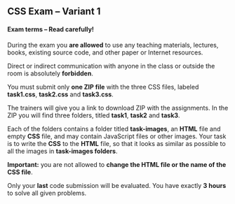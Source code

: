 ## CSS Exam – Variant 1

#### Exam terms – Read carefully!

During the exam you **are allowed** to use any teaching materials, lectures, books, existing source code, and other paper or Internet resources.

Direct or indirect communication with anyone in the class or outside the room is absolutely **forbidden**.

You must submit only **one ZIP file** with the three CSS files, labeled **task1.css**, **task2.css** and **task3.css**.

The trainers will give you a link to download ZIP with the assignments. In the ZIP you will find three folders, titled **task1**, **task2** and **task3**.

Each of the folders contains a folder titled **task-images**, an **HTML** file and empty **CSS** file, and may contain JavaScript files or other images. Your task is to write the **CSS** to the **HTML** file, so that it looks as similar as possible to all the images in **task-images folders**.

**Important:** you are not allowed to **change the HTML file or the name of the CSS file**.

Only your **last** code submission will be evaluated. You have exactly **3 hours** to solve all given problems.
